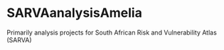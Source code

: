 # SARVAanalysisAmelia
Primarily analysis projects for South African Risk and Vulnerability Atlas (SARVA)
